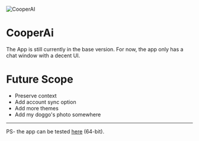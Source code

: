 ![CooperAI](https://github.com/kinxyo/CooperAI/assets/90744941/51aa36b1-dc35-4d16-9332-27102a4164b5)

# CooperAi

The App is still currently in the base version. For now, the app only has a chat window with a decent UI.

Future Scope
============

- Preserve context
- Add account sync option
- Add more themes
- Add my doggo's photo somewhere

---
PS- the app can be tested [here](https://drive.google.com/file/d/1bQvQr4LJgMQss1d3HIMUQDc3l5eMmMQS/view?usp=drive_link) (64-bit).
